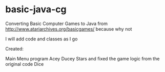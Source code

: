 # basic-java-cg

Converting Basic Computer Games to Java from http://www.atariarchives.org/basicgames/ because why not

I will add code and classes as I go

Created:

 Main Menu program
 Acey Ducey
 Stars and fixed the game logic from the original code
 Dice  